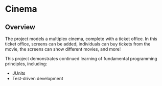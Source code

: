 # Cinema

## Overview

The project models a multiplex cinema, complete with a ticket office. In this ticket office, screens can be added, individuals can buy tickets from the movie, the screens can show different movies, and more!

This project demonstrates continued learning of fundamental programming principles, including:

- JUnits
- Test-driven development
